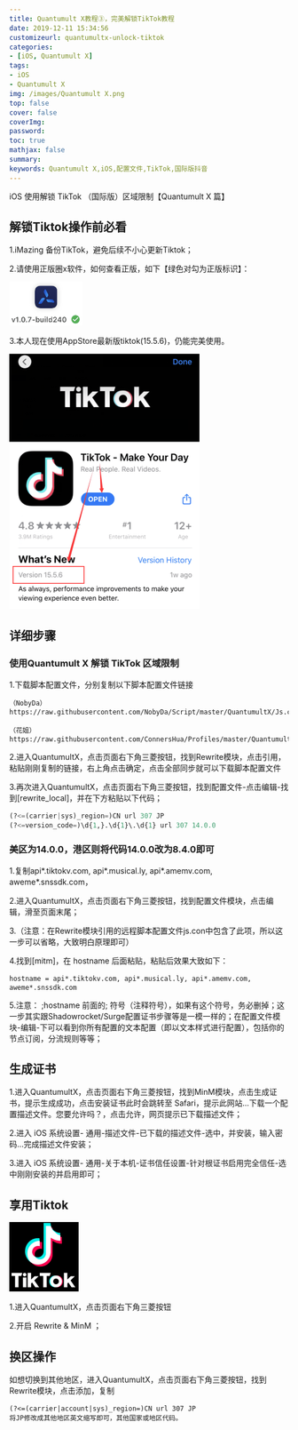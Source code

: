 ```yaml
---
title: Quantumult X教程③，完美解锁TikTok教程
date: 2019-12-11 15:34:56
customizeurl: quantumultx-unlock-tiktok
categories:
- [iOS, Quantumult X]
tags:
- iOS
- Quantumult X
img: /images/Quantumult X.png
top: false
cover: false
coverImg: 
password: 
toc: true
mathjax: false
summary: 
keywords: Quantumult X,iOS,配置文件,TikTok,国际版抖音
---
```


iOS 使用解锁 TikTok （国际版）区域限制【Quantumult X 篇】

## 解锁Tiktok操作前必看

1.iMazing 备份TikTok，避免后续不小心更新Tiktok；

2.请使用正版圈x软件，如何查看正版，如下【绿色对勾为正版标识】：

<img src="/images/216253458.png" style="zoom:50%;" />

3.本人现在使用AppStore最新版tiktok(15.5.6)，仍能完美使用。

<img src="/images/216253459.png" style="zoom:50%;" />

## 详细步骤

### 使用Quantumult X 解锁 TikTok 区域限制

1.下载脚本配置文件，分别复制以下脚本配置文件链接

```
（NobyDa） https://raw.githubusercontent.com/NobyDa/Script/master/QuantumultX/Js.conf

（花姐） https://raw.githubusercontent.com/ConnersHua/Profiles/master/Quantumult/X/Rewrite.conf
```

2.进入QuantumultX，点击页面右下角三菱按钮，找到Rewrite模块，点击引用，粘贴刚刚复制的链接，右上角点击确定，点击全部同步就可以下载脚本配置文件

3.再次进入QuantumultX，点击页面右下角三菱按钮，找到配置文件-点击编辑-找到[rewrite_local]，并在下方粘贴以下代码；

```python
(?<=(carrier|sys)_region=)CN url 307 JP
(?<=version_code=)\d{1,}.\d{1}\.\d{1} url 307 14.0.0
```

### 美区为14.0.0，港区则将代码14.0.0改为8.4.0即可

1.复制api*.tiktokv.com, api*.musical.ly, api*.amemv.com, aweme*.snssdk.com，

2.进入QuantumultX，点击页面右下角三菱按钮，找到配置文件模块，点击编辑，滑至页面末尾；

3.（注意：在Rewrite模块引用的远程脚本配置文件js.con中包含了此项，所以这一步可以省略，大致明白原理即可）

4.找到[mitm]，在 hostname 后面粘贴，粘贴后效果大致如下：

```
hostname = api*.tiktokv.com, api*.musical.ly, api*.amemv.com, aweme*.snssdk.com
```

5.注意： ;hostname 前面的; 符号（注释符号），如果有这个符号，务必删掉；这一步其实跟Shadowrocket/Surge配置证书步骤等是一模一样的；在配置文件模块-编辑-下可以看到你所有配置的文本配置（即以文本样式进行配置），包括你的节点订阅，分流规则等等；

## 生成证书

1.进入QuantumultX，点击页面右下角三菱按钮，找到MinM模块，点击生成证书，提示生成成功，点击安装证书此时会跳转至 Safari，提示此网站...下载一个配置描述文件。您要允许吗？，点击允许，网页提示已下载描述文件；

2.进入 iOS 系统设置- 通用-描述文件-已下载的描述文件-选中，并安装，输入密码...完成描述文件安装；

3.进入 iOS 系统设置- 通用-关于本机-证书信任设置-针对根证书启用完全信任-选中刚刚安装的并启用即可；

## 享用Tiktok

<img src="/images/216253459.gif" style="zoom:50%;" />

1.进入QuantumultX，点击页面右下角三菱按钮

2.开启 Rewrite & MinM ；

## 换区操作

如想切换到其他地区，进入QuantumultX，点击页面右下角三菱按钮，找到Rewrite模块，点击添加，复制

```
(?<=(carrier|account|sys)_region=)CN url 307 JP
将JP修改成其他地区英文缩写即可，其他国家或地区代码。
```